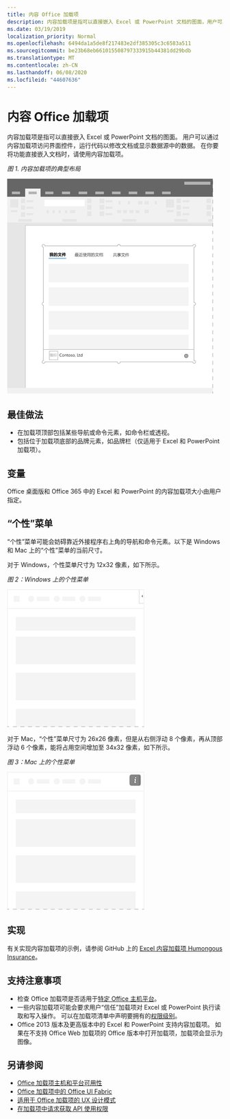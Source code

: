 ```yaml
---
title: 内容 Office 加载项
description: 内容加载项是指可以直接嵌入 Excel 或 PowerPoint 文档的图面，用户可以通过它访问界面控件，运行代码以修改文档或显示数据源中的数据。
ms.date: 03/19/2019
localization_priority: Normal
ms.openlocfilehash: 6494da1a5de8f217483e2df385305c3c6583a511
ms.sourcegitcommit: be23b68eb661015508797333915b44381dd29bdb
ms.translationtype: MT
ms.contentlocale: zh-CN
ms.lasthandoff: 06/08/2020
ms.locfileid: "44607636"
---
```

# <a name="content-office-add-ins"></a>内容 Office 加载项

内容加载项是指可以直接嵌入 Excel 或 PowerPoint 文档的图面。 用户可以通过内容加载项访问界面控件，运行代码以修改文档或显示数据源中的数据。 在你要将功能直接嵌入文档时，请使用内容加载项。  

*图 1. 内容加载项的典型布局*

![显示内容加载项的典型布局的示例图像。](../images/overview-with-app-content.png)

## <a name="best-practices"></a>最佳做法

- 在加载项顶部包括某些导航或命令元素，如命令栏或透视。
- 包括位于加载项底部的品牌元素，如品牌栏（仅适用于 Excel 和 PowerPoint 加载项）。

## <a name="variants"></a>变量

Office 桌面版和 Office 365 中的 Excel 和 PowerPoint 的内容加载项大小由用户指定。

## <a name="personality-menu"></a>“个性”菜单

“个性”菜单可能会妨碍靠近外接程序右上角的导航和命令元素。以下是 Windows 和 Mac 上的“个性”菜单的当前尺寸。

对于 Windows，个性菜单尺寸为 12x32 像素，如下所示。

*图 2：Windows 上的个性菜单* 

![显示 Windows 桌面上个性菜单的图像](../images/personality-menu-win.png)


对于 Mac，“个性”菜单尺寸为 26x26 像素，但是从右侧浮动 8 个像素，再从顶部浮动 6 个像素，能将占用空间增加至 34x32 像素，如下所示。

*图 3：Mac 上的个性菜单*

![显示 Mac 桌面上个性菜单的图像](../images/personality-menu-mac.png)

## <a name="implementation"></a>实现

有关实现内容加载项的示例，请参阅 GitHub 上的 [Excel 内容加载项 Humongous Insurance](https://github.com/OfficeDev/Excel-Content-Add-in-Humongous-Insurance)。

## <a name="support-considerations"></a>支持注意事项

- 检查 Office 加载项是否适用于[特定 Office 主机平台](../overview/office-add-in-availability.md)。
- 一些内容加载项可能会要求用户“信任”加载项对 Excel 或 PowerPoint 执行读取和写入操作。 可以在加载项清单中声明要拥有的[权限级别](../develop/requesting-permissions-for-api-use-in-content-and-task-pane-add-ins.md)。  
- Office 2013 版本及更高版本中的 Excel 和 PowerPoint 支持内容加载项。 如果在不支持 Office Web 加载项的 Office 版本中打开加载项，加载项会显示为图像。

## <a name="see-also"></a>另请参阅

- [Office 加载项主机和平台可用性](../overview/office-add-in-availability.md)
- [Office 加载项中的 Office UI Fabric](../design/office-ui-fabric.md)
- [适用于 Office 加载项的 UX 设计模式](../design/ux-design-pattern-templates.md)
- [在加载项中请求获取 API 使用权限](../develop/requesting-permissions-for-api-use-in-content-and-task-pane-add-ins.md)
